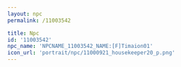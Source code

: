 ```yaml
---
layout: npc
permalink: /11003542

title: Npc
id: '11003542'
npc_name: 'NPCNAME_11003542_NAME:[F]Timaion01'
icon_url: 'portrait/npc/11000921_housekeeper20_p.png'
---
```

